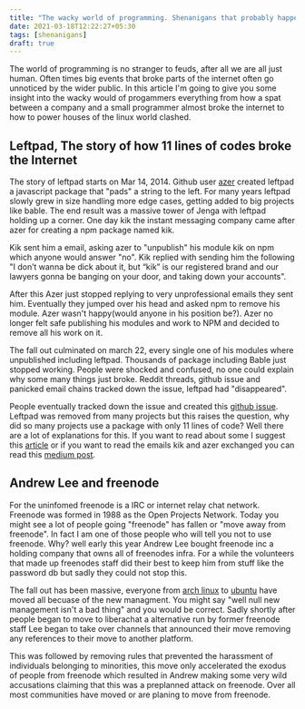 ```yaml
---
title: "The wacky world of programming. Shenanigans that probably happened in your life time"
date: 2021-03-18T12:22:27+05:30
tags: [shenanigans]
draft: true
---
```

The world of programming is no stranger to feuds, after all we are all just human. Often times big events that broke parts of the internet often go unnoticed by the wider public. In this article I'm going to give you some insight into the wacky would of progammers everything from how a spat between a company and a small programmer almost broke the internet to how to power houses of the linux world clashed.

## Leftpad, The story of how 11 lines of codes broke the Internet

The story of leftpad starts on Mar 14, 2014. Github user [azer](https://github.com/azer) created leftpad a javascript package that "pads" a string to the left. For many years leftpad slowly grew in size handling more edge cases, getting added to big projects like bable. The end result was a massive tower of Jenga with leftpad holding up a corner. One day kik the instant messaging company came after azer for creating a npm package named kik.

Kik sent him a email, asking azer to "unpublish" his module kik on npm which anyone would answer "no". Kik replied with sending him the following "I don’t wanna be dick about it, but “kik” is our registered brand and our lawyers gonna be banging on your door, and taking down your accounts".

After this Azer just stopped replying to very unprofessional emails they sent him. Eventually they jumped over his head and asked npm to remove his module. Azer wasn't happy(would anyone in his position be?). Azer no longer felt safe publishing his modules and work to NPM and decided to remove all his work on it.

The fall out culminated on march 22, every single one of his modules where unpublished including leftpad. Thousands of package including Bable just stopped working. People were shocked and confused, no one  could explain why some many things just broke. Reddit threads, github issue and panicked email chains tracked down the issue, leftpad had "disappeared".

People eventually tracked down the issue and created this [github issue](https://github.com/left-pad/left-pad/issues/4). Leftpad was removed from many projects but this raises the question, why did so many projects use a package with only 11 lines of code? Well there are a lot of explanations for this. If you want to read about some I suggest this [article](https://www.davidhaney.io/npm-left-pad-have-we-forgotten-how-to-program/) or if you want to read the emails kik and azer exchanged you can read this [medium post](https://medium.com/@mproberts/a-discussion-about-the-breaking-of-the-internet-3d4d2a83aa4d#.ld8o5zqz7).

## Andrew Lee and freenode

For the uninfomed freenode is a IRC or internet relay chat network. Freenode was formed in 1988 as the Open Projects Network. Today you might see a lot of people going "freenode" has fallen or "move away from freenode". In fact I am one of those people who will tell you not to use freenode. Why? well early this year Andrew Lee bought freenode inc a holding company that owns all of freenodes infra. For a while the volunteers that made up freenodes staff did their best to keep him from stuff like the password db but sadly they could not stop this.

The fall out has been massive, everyone from [arch linux](https://archlinux.org/news/move-of-official-irc-channels-to-liberachat/) to [ubuntu](https://fridge.ubuntu.com/2021/05/26/announcing-ubuntus-move-to-libera-chat/) have moved all becuase of the new managment. You might say "well null new management isn't a bad thing" and you would be correct. Sadly shortly after people began to move to liberachat a alternative run by former freenode staff Lee began to take over channels that announced their move removing any references to their move to another platform.

This was followed by removing rules that prevented the harassment of individuals belonging to minorities, this move only accelerated the exodus of people from freenode which resulted in Andrew making some very wild accusations claiming that this was a preplanned attack on freenode. Over all most communities have moved or are planing to move from freenode.
